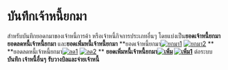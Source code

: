 # บันทึกเจ้าหนี้ยกมา

สำหรับบันทึกยอดกมาของเจ้าหนี้การค้า หรือเจ้าหนี้กิจการประเภทอื่นๆ
โดยแบ่งเป็น**ยอดเจ้าหนี้ยกมา** **ยอดลดหนี้เจ้าหนี้ยกมา**
และ**ยอดเพิ่มหนี้เจ้าหนี้ยกมา**
**ยอดเจ้าหนี้ยกมา[![ยกมา1](http://www.smlaccount.com/manual/wp-content/uploads/2017/10/ยกมา1.jpg)](http://www.smlaccount.com/manual/wp-content/uploads/2017/10/ยกมา1.jpg) [![ยกมา2](http://www.smlaccount.com/manual/wp-content/uploads/2017/10/ยกมา2.jpg)](http://www.smlaccount.com/manual/wp-content/uploads/2017/10/ยกมา2.jpg) **
**ยอดลดหนี้เจ้าหนี้ยกมา[![ลด1](http://www.smlaccount.com/manual/wp-content/uploads/2017/10/ลด1.jpg)](http://www.smlaccount.com/manual/wp-content/uploads/2017/10/ลด1.jpg) [![ลด2](http://www.smlaccount.com/manual/wp-content/uploads/2017/10/ลด2.jpg)](http://www.smlaccount.com/manual/wp-content/uploads/2017/10/ลด2.jpg) **
**ยอดเพิ่มหนี้เจ้าหนี้ยกมา[![เพิ่ม](http://www.smlaccount.com/manual/wp-content/uploads/2017/10/เพิ่ม.jpg)](http://www.smlaccount.com/manual/wp-content/uploads/2017/10/เพิ่ม.jpg) [![เพิ่ม1](http://www.smlaccount.com/manual/wp-content/uploads/2017/10/เพิ่ม1.jpg)](http://www.smlaccount.com/manual/wp-content/uploads/2017/10/เพิ่ม1.jpg)**   ต่อระบบ **บันทึก เจ้าหนี้อื่นๆ**
**รับวางบิลและจ่ายเจ้าหนี้**  

